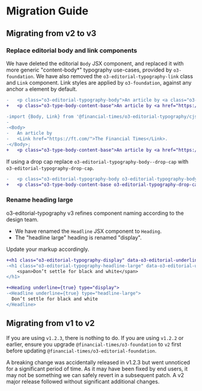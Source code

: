 # Migration Guide

## Migrating from v2 to v3

### Replace editorial body and link components

We have deleted the editorial `Body` JSX component, and replaced it with more generic "content-body\*" typography use-cases, provided by `o3-foundation`. We have also removed the `o3-editorial-typography-link` class and `Link` component. Link styles are applied by `o3-foundation`, against any anchor `a` element by default.

```diff
-	<p class="o3-editorial-typography-body">An article by <a class="o3-editorial-typography-link" href="https://ft.com/">The Financial Times</a></p>.
+	<p class="o3-type-body-content-base">An article by <a href="https://ft.com/">The Financial Times</a></p>.
```

```diff
-import {Body, Link} from '@financial-times/o3-editorial-typography/cjs'; // or /esm
-
-<Body>
-	An article by
-	<Link href="https://ft.com/">The Financial Times</Link>.
-</Body>;
+	<p class="o3-type-body-content-base">An article by <a href="https://ft.com/">The Financial Times</a></p>.
```

If using a drop cap replace `o3-editorial-typography-body--drop-cap` with `o3-editorial-typography-drop-cap`.

```diff
-	<p class="o3-editorial-typography-body o3-editorial-typography-body--drop-cap">An article by <a class="o3-editorial-typography-link" href="https://ft.com/">The Financial Times</a></p>.
+	<p class="o3-type-body-content-base o3-editorial-typography-drop-cap">An article by <a href="https://ft.com/">The Financial Times</a></p>.
```

### Rename heading large

o3-editorial-typography v3 refines component naming according to the design team.

- We have renamed the `Headline` JSX component to `Heading`.
- The "headline large" heading is renamed "display".

Update your markup accordingly.

```diff
+<h1 class="o3-editorial-typography-display" data-o3-editorial-underline="true">
-<h1 class="o3-editorial-typography-headline-large" data-o3-editorial-underline="true">
    <span>Don’t settle for black and white</span>
</h1>
```

```diff
+<Heading underline={true} type="display">
-<Headline underline={true} type="headline-large">
  Don’t settle for black and white
</Headline>
```

## Migrating from v1 to v2

If you are using `v1.2.3`, there is nothing to do. If you are using `v1.2.2` or earlier, ensure you upgrade `@financial-times/o3-foundation` to `v2` first before updating `@financial-times/o3-editorial-foundation`.

A breaking change was accidentally released in v1.2.3 but went unnoticed for a significant period of time. As it may have been fixed by end users, it may not be something we can safely revert in a subsequent patch. A v2 major release followed without significant additional changes.
